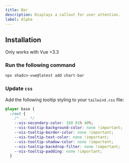 ```yaml
---
title: Bar
description: Displays a callout for user attention.
label: Alpha
---
```


<ComponentPreview name="BarChartDemo"  />

## Installation

<Callout>
  Only works with Vue >3.3
</Callout>

<Steps>

### Run the following command

```bash
npx shadcn-vue@latest add chart-bar
```

### Update `css`

Add the following tooltip styling to your `tailwind.css` file:

```css
@layer base {
  :root {
    /* ... */
    --vis-secondary-color: 160 81% 40%;
    --vis-tooltip-background-color: none !important;
    --vis-tooltip-border-color: none !important;
    --vis-tooltip-text-color: none !important;
    --vis-tooltip-shadow-color: none !important;
    --vis-tooltip-backdrop-filter: none !important;
    --vis-tooltip-padding: none !important;
  }
```

</Steps>
